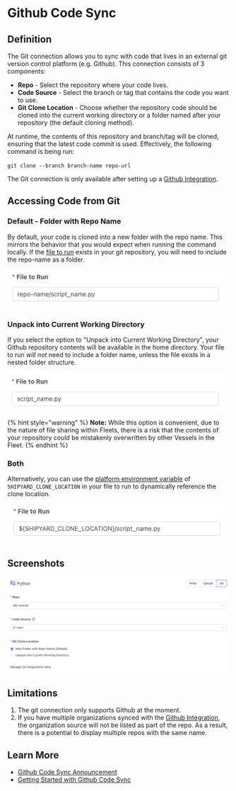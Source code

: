 # Github Code Sync

## Definition

The Git connection allows you to sync with code that lives in an external git version control platform \(e.g. Github\). This connection consists of 3 components:

* **Repo** - Select the repository where your code lives.
* **Code Source** - Select the branch or tag that contains the code you want to use.
* **Git Clone Location** - Choose whether the repository code should be cloned into the current working directory or a folder named after your repository \(the default cloning method\).

At runtime, the contents of this repository and branch/tag will be cloned, ensuring that the latest code commit is used. Effectively, the following command is being run:

`git clone --branch branch-name repo-url`

The Git connection is only available after setting up a [Github Integration](../../admin/integrations/github-integration.md).

## Accessing Code from Git

### Default - Folder with Repo Name

By default, your code is cloned into a new folder with the repo name. This mirrors the behavior that you would expect when running the command locally. If the [file to run](command.md#file-to-run) exists in your git repository, you will need to include the repo-name as a folder.

![Including the repo name as a folder](../../../.gitbook/assets/image%20%28108%29.png)

### Unpack into Current Working Directory

If you select the option to "Unpack into Current Working Directory", your Github repository contents will be available in the home directory. Your file to run _will not_ need to include a folder name, unless the file exists in a nested folder structure.

![](../../../.gitbook/assets/image%20%28110%29.png)

{% hint style="warning" %}
**Note:** While this option is convenient, due to the nature of file sharing within Fleets, there is a risk that the contents of your repository could be mistakenly overwritten by other Vessels in the Fleet.
{% endhint %}

### Both

Alternatively, you can use the [platform environment variable](../environment-variables/platform-environment-variables.md) of `SHIPYARD_CLONE_LOCATION` in your file to run to dynamically reference the clone location.  


![](../../../.gitbook/assets/image%20%28100%29.png)

## Screenshots

![](../../../.gitbook/assets/image%20%28114%29%20%281%29.png)

## Limitations

1. The git connection only supports Github at the moment.
2. If you have multiple organizations synced with the [Github Integration](../../admin/integrations/github-integration.md), the organization source will not be listed as part of the repo. As a result, there is a potential to display multiple repos with the same name.

## Learn More

* [Github Code Sync Announcement](https://www.shipyardapp.com/blog/automating-github-code-sync/)
* [Getting Started with Github Code Sync](https://www.shipyardapp.com/blog/automate-deployment-github-code/)

